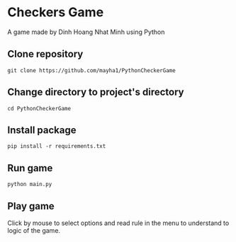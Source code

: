 # Checkers Game

A game made by Dinh Hoang Nhat Minh using Python

## Clone repository

```
git clone https://github.com/mayha1/PythonCheckerGame
```
## Change directory to project's directory

```
cd PythonCheckerGame
```

## Install package

```
pip install -r requirements.txt
```

## Run game

```
python main.py
```

## Play game

Click by mouse to select options and read rule in the menu to understand to logic of the game.

